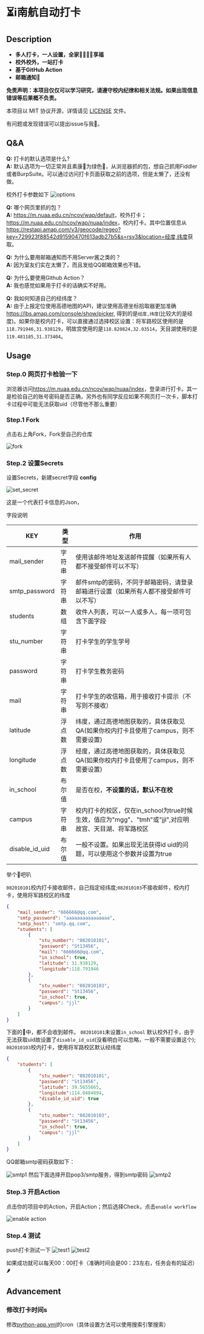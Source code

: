 # ⏳i南航自动打卡

## Description

- **多人打卡，一人设置，全家👨‍👨‍👦‍👦享福**
- **校外校外，一站打卡**
- **基于GitHub Action**
- **邮箱通知📧**

**免责声明：本项目仅仅可以学习研究，请遵守校内纪律和相关法规。如果出现信息错误等后果概不负责。**

本项目以 MIT 协议开源，详情请见 [LICENSE](./LICENSE) 文件。

有问题或发现错误可以提出issue与我🤺。

## Q&A

**Q:** 打卡的默认选项是什么?  
**A:** 默认选项为一切正常并且素康🐎为绿色💚，从浏览器抓的包，想自己抓用Fiddler或者BurpSuite。可以通过访问打卡页面获取之前的选项，但是太懒了，还没有做。

校外打卡参数如下
![options](./pic/options.png)

**Q:** 哪个网页里抓的包？  
**A:** <https://m.nuaa.edu.cn/ncov/wap/default>，校外打卡；<https://m.nuaa.edu.cn/ncov/wap/nuaa/index>，校内打卡。其中位置信息从<https://restapi.amap.com/v3/geocode/regeo?key=729923f88542d91590470f613adb27b5&s=rsv3&location=经度,纬度>获取。

**Q:** 为什么要用邮箱通知而不用Server酱之类的？  
**A:** 因为室友们实在太懒了，而且发给QQ邮箱效果也不错。

**Q:** 为什么要使用Github Action？  
**A:** 我也感觉如果用于打卡的话确实不好用。

**Q:** 我如何知道自己的经纬度？  
**A:** 由于上报定位使用高德地图的API，建议使用高德坐标拾取器更加准确<https://lbs.amap.com/console/show/picker>, 得到的是`经度,纬度`(比较大的是经度)。如果你是校内打卡，可以直接通过选择校区设置：将军路校区使用的是`118.791946,31.938129`，明故宫使用的是`118.820824,32.03514`，天目湖使用的是`119.481185,31.373404`。

## Usage

### Step.0 网页打卡检验一下

浏览器访问<https://m.nuaa.edu.cn/ncov/wap/nuaa/index>，登录进行打卡。其一是检验自己的账号密码是否正确，另外也有同学反应如果不网页打一次卡，脚本打卡过程中可能无法获取uid（尽管他不那么重要）

### Step.1 Fork

点击右上角Fork，Fork至自己的仓库

![fork](./pic/fork.png)

### Step.2 设置Secrets

设置Secrets，新建secret字段 **config**

![set_secret](./pic/set_secret.gif)

这是一个代表打卡信息的Json，

字段说明

|  KEY   | 类型 | 作用  |
|  ---  | --- | ---  |
| mail_sender  | 字符串 | 使用该邮件地址发送邮件提醒（如果所有人都不接受邮件可以不写） |
| smtp_password  | 字符串 | 邮件smtp的密码，不同于邮箱密码，请登录邮箱进行设置（如果所有人都不接受邮件可以不写） |
|  students  | 数组 |  收件人列表，可以一人或多人，每一项可包含下面字段  |
|  stu_number  | 字符串 |  打卡学生的学生学号  |
|  password  | 字符串 | 打卡学生教务密码  |
|  mail  | 字符串 | 打卡学生的收信箱，用于接收打卡提示（不写则不接收）  |
|  latitude  | 浮点数 | 纬度，通过高德地图获取的，具体获取见QA(如果你校内打卡且使用了campus，则不需要设置)  |
|  longitude  | 浮点数 | 经度，通过高德地图获取的，具体获取见QA(如果你校内打卡且使用了campus，则不需要设置)  |
|  in_school  | 布尔值 | 是否在校，**不设置的话，默认不在校** |
|  campus  |字符串| 校内打卡的校区，仅在in_school为true时候生效，值应为"mgg"、"tmh"或"jjl",对应明故宫、天目湖、将军路校区 |
| disable_id_uid |布尔值| 一般不设置。如果出现无法获得id uid的问题，可以使用这个参数并设置为true |

举个🌰吧叭

`082010101`校内打卡接收邮件，自己指定经纬度;`082010103`不接收邮件，校内打卡，使用将军路校区的纬度

``` json
{
    "mail_sender": "666666@qq.com",
    "smtp_password": "aaaaaaaaaaaaaaaa",
    "smtp_host": "smtp.qq.com",
    "students": [
        {
            "stu_number": "082010101",
            "password": "St13456",
            "mail": "666666@qq.com",
            "in_school": true,
            "latitude": 31.938129,
            "longitude":118.791946
        },
        {
            "stu_number": "082010103",
            "password": "St13456",
            "in_school": true,
            "campus": "jjl"
        }
    ]
}
```

下面的🌰中，都不会收到邮件。 `082010101`未设置`in_school` 默认校外打卡，由于无法获取uid故设置了`disable_id_uid`(没看明白可以忽略，一般不需要设置这个); `082010103`校内打卡，使用将军路校区默认经纬度

``` json
{
    "students": [
        {
            "stu_number": "082010101",
            "password": "St13456",
            "latitude": 39.5655665,
            "longitude":114.0484894,
            "disable_id_uid": true
        },
        {
            "stu_number": "082010103",
            "password": "St13456",
            "in_school": true,
            "campus": "jjl"
        }
    ]
}
```

QQ邮箱smtp密码获取如下：

![smtp1](./pic/smtp1.png)
然后下面选择开启pop3/smtp服务，得到smtp密码
![smtp2](./pic/smtp2.png)

### Step.3 开启Action

点击你的项目中的Action，开启Action；然后选择Check，点击`enable workflow`

![enable action](./pic/enable_action.gif)

### Step.4 测试

push打卡测试一下
![test1](./pic/test1.png)
![test2](./pic/test2.png)

如果成功就可以每天00：00打卡（准确时间会是00：23左右，任务会有的延迟）🌶

## Advancement

### 修改打卡时间s

修改[python-app.yml](./.github/workflows/python-app.yml)的cron（具体设置方法可以使用搜索引擎搜索）
